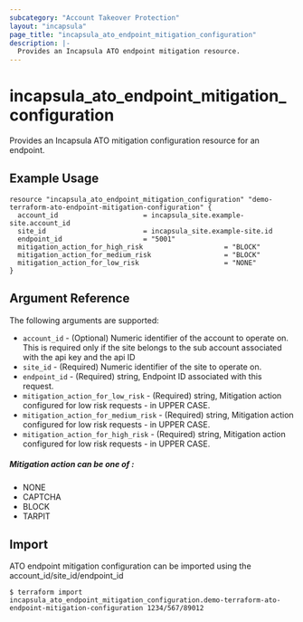 ```yaml
---
subcategory: "Account Takeover Protection"
layout: "incapsula"
page_title: "incapsula_ato_endpoint_mitigation_configuration"
description: |-
  Provides an Incapsula ATO endpoint mitigation resource.
---
```


# incapsula_ato_endpoint_mitigation_configuration

Provides an Incapsula ATO mitigation configuration resource for an endpoint.

## Example Usage

```hcl
resource "incapsula_ato_endpoint_mitigation_configuration" "demo-terraform-ato-endpoint-mitigation-configuration" {
  account_id                     = incapsula_site.example-site.account_id
  site_id                        = incapsula_site.example-site.id
  endpoint_id                    = "5001"
  mitigation_action_for_high_risk                    = "BLOCK"
  mitigation_action_for_medium_risk                  = "BLOCK"
  mitigation_action_for_low_risk                     = "NONE" 
}
```

## Argument Reference

The following arguments are supported:

* `account_id` - (Optional) Numeric identifier of the account to operate on. This is required only if the site belongs to the sub account associated with the api key and the api ID 
* `site_id` - (Required) Numeric identifier of the site to operate on.
* `endpoint_id` - (Required) string, Endpoint ID associated with this request.
* `mitigation_action_for_low_risk` - (Required) string, Mitigation action configured for low risk requests - in UPPER CASE.
* `mitigation_action_for_medium_risk` - (Required) string, Mitigation action configured for low risk requests - in UPPER CASE.
* `mitigation_action_for_high_risk` - (Required) string, Mitigation action configured for low risk requests - in UPPER CASE.

##### Mitigation action can be one of : 
  - NONE 
  - CAPTCHA
  - BLOCK
  - TARPIT

## Import

ATO endpoint mitigation configuration can be imported using the account_id/site_id/endpoint_id 

```
$ terraform import incapsula_ato_endpoint_mitigation_configuration.demo-terraform-ato-endpoint-mitigation-configuration 1234/567/89012
```
